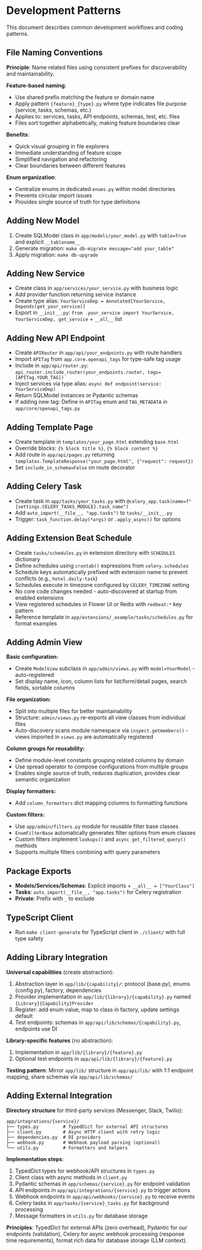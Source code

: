 # Development Patterns

This document describes common development workflows and coding patterns.

## File Naming Conventions

**Principle**: Name related files using consistent prefixes for discoverability and maintainability.

**Feature-based naming**:
- Use shared prefix matching the feature or domain name
- Apply pattern `{feature}_{type}.py` where type indicates file purpose (service, tasks, schemas, etc.)
- Applies to: services, tasks, API endpoints, schemas, test, etc. files
- Files sort together alphabetically, making feature boundaries clear

**Benefits**:
- Quick visual grouping in file explorers
- Immediate understanding of feature scope
- Simplified navigation and refactoring
- Clear boundaries between different features

**Enum organization**:
- Centralize enums in dedicated `enums.py` within model directories
- Prevents circular import issues
- Provides single source of truth for type definitions

## Adding New Model

1. Create SQLModel class in `app/models/your_model.py` with `table=True` and explicit `__tablename__`
2. Generate migration: `make db-migrate message="add your_table"`
3. Apply migration: `make db-upgrade`

## Adding New Service
- Create class in `app/services/your_service.py` with business logic
- Add provider function returning service instance
- Create type alias: `YourServiceDep = Annotated[YourService, Depends(get_your_service)]`
- Export in `__init__.py`: `from .your_service import YourService, YourServiceDep, get_service` + `__all__` list

## Adding New API Endpoint
- Create `APIRouter` in `app/api/your_endpoints.py` with route handlers
- Import `APITag` from `app.core.openapi_tags` for type-safe tag usage
- Include in `app/api/router.py`: `api_router.include_router(your_endpoints.router, tags=[APITag.YOUR_TAG])`
- Inject services via type alias: `async def endpoint(service: YourServiceDep)`
- Return SQLModel instances or Pydantic schemas
- If adding new tag: Define in `APITag` enum and `TAG_METADATA` in `app/core/openapi_tags.py`

## Adding Template Page
- Create template in `templates/your_page.html` extending `base.html`
- Override blocks: `{% block title %}`, `{% block content %}`
- Add route in `app/api/pages.py` returning `templates.TemplateResponse("your_page.html", {"request": request})`
- Set `include_in_schema=False` on route decorator

## Adding Celery Task
- Create task in `app/tasks/your_tasks.py` with `@celery_app.task(name=f"{settings.CELERY_TASKS_MODULE}.task_name")`
- Add `auto_import(__file__, "app.tasks")` to `tasks/__init__.py`
- Trigger: `task_function.delay(*args)` or `.apply_async()` for options

## Adding Extension Beat Schedule
- Create `tasks/schedules.py` in extension directory with `SCHEDULES` dictionary
- Define schedules using `crontab()` expressions from `celery.schedules`
- Schedule keys automatically prefixed with extension name to prevent conflicts (e.g., `hotel.daily-task`)
- Schedules execute in timezone configured by `CELERY_TIMEZONE` setting
- No core code changes needed - auto-discovered at startup from enabled extensions
- View registered schedules in Flower UI or Redis with `redbeat:*` key pattern
- Reference template in `app/extensions/_example/tasks/schedules.py` for format examples

## Adding Admin View

**Basic configuration:**
- Create `ModelView` subclass in `app/admin/views.py` with `model=YourModel` - auto-registered
- Set display name, icon, column lists for list/form/detail pages, search fields, sortable columns

**File organization:**
- Split into multiple files for better maintainability
- Structure: `admin/views.py` re-exports all view classes from individual files
- Auto-discovery scans module namespace via `inspect.getmembers()` - views imported in `views.py` are automatically registered

**Column groups for reusability:**
- Define module-level constants grouping related columns by domain
- Use spread operator to compose configurations from multiple groups
- Enables single source of truth, reduces duplication, provides clear semantic organization

**Display formatters:**
- Add `column_formatters` dict mapping columns to formatting functions

**Custom filters:**
- Use `app/admin/filters.py` module for reusable filter base classes
- `EnumFilterBase` automatically generates filter options from enum classes
- Custom filters implement `lookups()` and `async get_filtered_query()` methods
- Supports multiple filters combining with query parameters

## Package Exports
- **Models/Services/Schemas**: Explicit imports + `__all__ = ["YourClass"]`
- **Tasks**: `auto_import(__file__, "app.tasks")` for Celery registration
- **Private**: Prefix with `_` to exclude

## TypeScript Client
- Run `make client-generate` for TypeScript client in `./client/` with full type safety

## Adding Library Integration

**Universal capabilities** (create abstraction):
1. Abstraction layer in `app/lib/{capability}/`: protocol (base.py), enums (config.py), factory, dependencies
2. Provider implementation in `app/lib/{library}/{capability}.py` named `{Library}{Capability}Provider`
3. Register: add enum value, map to class in factory, update settings default
4. Test endpoints: schemas in `app/api/lib/schemas/{capability}.py`, endpoints use DI

**Library-specific features** (no abstraction):
1. Implementation in `app/lib/{library}/{feature}.py`
2. Optional test endpoints in `app/api/lib/{library}/{feature}.py`

**Testing pattern**: Mirror `app/lib/` structure in `app/api/lib/` with 1:1 endpoint mapping, share schemas via `app/api/lib/schemas/`

## Adding External Integration

**Directory structure** for third-party services (Messenger, Slack, Twilio):
```
app/integrations/{service}/
├── types.py         # TypedDict for external API structures
├── client.py        # Async HTTP client with retry logic
├── dependencies.py  # DI providers
├── webhook.py       # Webhook payload parsing (optional)
└── utils.py         # Formatters and helpers
```

**Implementation steps**:
1. TypedDict types for webhook/API structures in `types.py`
2. Client class with async methods in `client.py`
3. Pydantic schemas in `app/schemas/{service}.py` for endpoint validation
4. API endpoints in `app/api/integrations/{service}.py` to trigger actions
5. Webhook endpoints in `app/api/webhooks/{service}.py` to receive events
6. Celery tasks in `app/tasks/{service}_tasks.py` for background processing
7. Message formatters in `utils.py` for database storage

**Principles**: TypedDict for external APIs (zero overhead), Pydantic for our endpoints (validation), Celery for async webhook processing (response time requirements), format rich data for database storage (LLM context).
